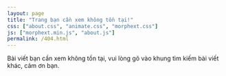 ```yaml
---
layout: page
title: "Trang bạn cần xem không tồn tại!"
css: ["about.css", "animate.css", "morphext.css"]
js: ["morphext.min.js", "about.js"]
permalink: /404.html
---
```


Bài viết bạn cần xem không tồn tại, vui lòng gõ vào khung tìm kiếm bài viết khác, cảm ơn bạn.